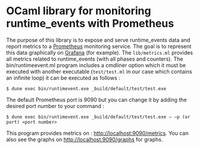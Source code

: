 # OCaml library for monitoring runtime_events with Prometheus

The purpose of this library is to expose and serve runtime_events data and report metrics to a [Prometheus][] monitoring service. The goal is to represent this data graphically on [Grafana][] (for example).
The `lib/metrics.ml` provides all metrics related to runtime_events (with all phases and counters).
The bin/runtimeevent.ml program includes a cmdliner option which it must be executed with another executable (`test/test.ml` in our case which contains an infinite loop) it can be executed as follows :

```shell
$ dune exec bin/runtimevent.exe _build/default/test/test.exe
```
The default Prometheus port is 9090 but you can change it by adding the desired port number to your command :

```shell
$ dune exec bin/runtimevent.exe _build/default/test/test.exe — —p (or port) <port number>
```

This program provides metrics on : <http://localhost:9090/metrics>.
You can also see the graphs on <http://localhost:9090/graphs> for graphs.

[Prometheus]: https://prometheus.io
[Grafana]: https://grafana.com